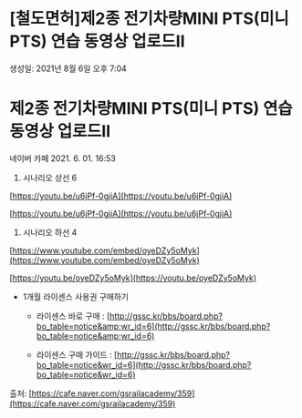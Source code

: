 # [철도면허]제2종 전기차량﻿MINI PTS(미니 PTS) 연습 동영상 업로드﻿II

생성일: 2021년 8월 6일 오후 7:04

# 제2종 전기차량﻿MINI PTS(미니 PTS) 연습 동영상 업로드﻿II

네이버 카페 2021. 6. 01. 16:53

1. 시나리오 상선 6

[https://youtu.be/u6jPf-0gjiA](https://youtu.be/u6jPf-0gjiA)

[https://youtu.be/u6jPf-0gjiA](https://youtu.be/u6jPf-0gjiA)

1. 시나리오 하선 4

[https://www.youtube.com/embed/oyeDZy5oMyk](https://www.youtube.com/embed/oyeDZy5oMyk)

[https://youtu.be/oyeDZy5oMyk](https://youtu.be/oyeDZy5oMyk)

- 1개월 라이센스 사용권 구매하기

  - 라이센스 바로 구매 : [http://gssc.kr/bbs/board.php?bo_table=notice&amp;wr_id=6](http://gssc.kr/bbs/board.php?bo_table=notice&amp;wr_id=6)

  - 라이센스 구매 가이드 : [http://gssc.kr/bbs/board.php?bo_table=notice&wr_id=6](http://gssc.kr/bbs/board.php?bo_table=notice&wr_id=6)

출처: [https://cafe.naver.com/gsrailacademy/359](https://cafe.naver.com/gsrailacademy/359)